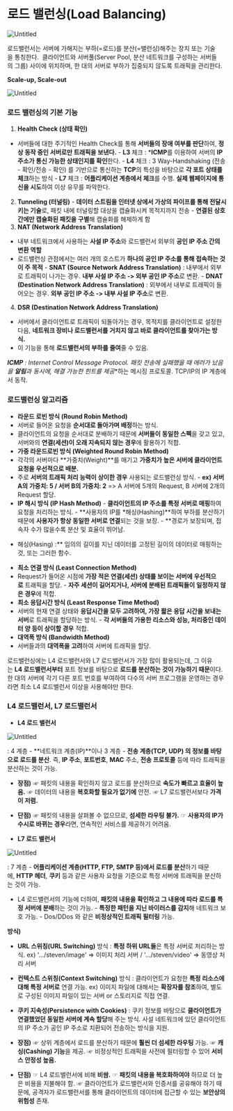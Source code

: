 # 로드 밸런싱(Load Balancing)

![Untitled](https://s3.us-west-2.amazonaws.com/secure.notion-static.com/7c00769a-9d65-484b-96da-ecc60571cb69/Untitled.jpeg?X-Amz-Algorithm=AWS4-HMAC-SHA256&X-Amz-Content-Sha256=UNSIGNED-PAYLOAD&X-Amz-Credential=AKIAT73L2G45EIPT3X45%2F20220715%2Fus-west-2%2Fs3%2Faws4_request&X-Amz-Date=20220715T112809Z&X-Amz-Expires=86400&X-Amz-Signature=782c2c4d9085630e1545adbb6109b35f02650a6b7bf46a5a459d7dace16daf7a&X-Amz-SignedHeaders=host&response-content-disposition=filename%20%3D%22Untitled.jpeg%22&x-id=GetObject)

로드밸런서는 서버에 가해지는 부하(=로드)를 분산(=밸런싱)해주는 장치 또는 기술을 통칭한다.  클라이언트와 서버풀(Server Pool, 분산 네트워크를 구성하는 서버들의 그룹) 사이에 위치하며, 한 대의 서버로 부하가 집중되지 않도록 트래픽을 관리한다.

**Scale-up, Scale-out**

![Untitled](https://s3.us-west-2.amazonaws.com/secure.notion-static.com/c0123f01-e5e9-4c9c-ba78-21f4d1e9e700/Untitled.jpeg?X-Amz-Algorithm=AWS4-HMAC-SHA256&X-Amz-Content-Sha256=UNSIGNED-PAYLOAD&X-Amz-Credential=AKIAT73L2G45EIPT3X45%2F20220715%2Fus-west-2%2Fs3%2Faws4_request&X-Amz-Date=20220715T112830Z&X-Amz-Expires=86400&X-Amz-Signature=a09491f5a97808c7e7833133aa2e0679343444f1b92ebddb7a0c0b02d427ff93&X-Amz-SignedHeaders=host&response-content-disposition=filename%20%3D%22Untitled.jpeg%22&x-id=GetObject)

### **로드 밸런싱의 기본 기능**

1. **Health Check (상태 확인)**
- 서버들에 대한 주기적인 Health Check를 통해 **서버들의 장애 여부를 판단**하여, **정상 동작 중인 서버로만 트래픽을 보낸다.**
- **L3** 체크 : ***ICMP**를 이용하여 서버의 **IP 주소가 통신 가능한 상태인지를 확인**한다.
- **L4** 체크 : 3 Way-Handshaking (전송 - 확인/전송 - 확인) 를 기반으로 통신하는 **TCP**의 특성을 바탕으로 **각 포트 상태를 체크**하는 방식
- **L7** 체크 : **어플리케이션 계층에서 체크**를 수행. **실제 웹페이지에 통신을 시도**하여 이상 유무를 파악한다.
2. **Tunneling (터널링)**
- **데이터 스트림을 인터넷 상에서 가상의 파이프를 통해 전달시키는 기술**로, 패킷 내에 터널링할 대상을 캡슐화시켜 목적지까지 전송
- **연결된 상호 간에만 캡슐화된 패킷을 구별**해 캡슐화를 해제하게 함
3. **NAT (Network Address Translation)**
- 내부 네트워크에서 사용하는 **사설 IP 주소**와 로드밸런서 외부의 **공인 IP 주소 간의 변환 역할**
- 로드밸런싱 관점에서는 여러 개의 호스트가 **하나의 공인 IP 주소를 통해 접속하는 것이 주 목적**
- **SNAT (Source Network Address Translation)** : 내부에서 외부로 트래픽이 나가는 경우. **내부 사설 IP 주소 -> 외부 공인 IP 주소**로 변환.
- **DNAT (Destination Network Address Translation)** : 외부에서 내부로 트래픽이 들어오는 경우. **외부 공인 IP 주소 -> 내부 사설 IP 주소**로 변환.
4. **DSR (Destination Network Address Translation)**
- 서버에서 클라이언트로 트래픽이 되돌아가는 경우, 목적지를 클라이언트로 설정한 다음, **네트워크 장비나 로드밸런서를 거치지 않고 바로 클라이언트를 찾아가는 방식.** 
- 이 기능을 통해 **로드밸런서의 부하를 줄여**줄 수 있음.

***ICMP** : Internet Control Message Protocol. 패킷 전송에 실패했을 때 에러가 났음을 **알림**과 동시에, 해결 가능한 힌**트를 제공**하는 메시징 프로토콜. TCP/IP의 IP 계층에서 동작.

### **로드밸런싱 알고리즘**

- **라운드 로빈 방식 (Round Robin Method)**
- 서버로 들어온 요청을 **순서대로 돌아가며 배정**하는 방식. 
- 클라이언트의 요청을 순서대로 분배하기 때문에 **서버들이 동일한 스펙**을 갖고 있고, 서버와의 **연결(세션)이 오래 지속되지 않는 경우**에 활용하기 적합.
- **가중 라운드로빈 방식 (Weighted Round Robin Method)**
- 각각의 서버마다 **가중치(Weight)**를 매기고 **가중치가 높은 서버에 클라이언트 요청을 우선적으로 배분.**
- 주로 **서버의 트래픽 처리 능력이 상이한 경우** 사용되는 로드밸런싱 방식.
- **ex) 서버 A의 가중치: 5 / 서버 B의 가중치: 2** => A 서버에 5개의 Request, B 서버에 2개의 Request 할당.
- **IP 해시 방식 (IP Hash Method)**
- **클라이언트의 IP 주소를 특정 서버로 매핑**하여 요청을 처리하는 방식.
- **사용자의 IP를 *해싱(Hashing)**하여 부하를 분산하기 때문에 **사용자가 항상 동일한 서버로 연결**되는 것을 보장.
- **경로가 보장되며, 접속자 수가 많을수록 분산 및 효율이 뛰어남.
* 해싱(Hasing) :** 임의의 길이를 지닌 데이터를 고정된 길이의 데이터로 매핑하는 것, 또는 그러한 함수.
- **최소 연결 방식 (Least Connection Method)**
- Request가 들어온 시점에 **가장 적은 연결(세션) 상태를 보이는 서버에 우선적으로** 트래픽을 할당.
- **자주 세션이 길어지거나, 서버에 분배된 트래픽들이 일정하지 않은 경우**에 적합.
- **최소 응답시간 방식 (Least Response Time Method)**
- 서버의 현재 연결 상태와 **응답시간을 모두 고려하여, 가장 짧은 응답 시간을 보내는 서버**로 트래픽을 할당하는 방식.
- **각 서버들의 가용한 리소스와 성능, 처리중인 데이터 양 등이 상이할 경우** 적합.
- **대역폭 방식 (Bandwidth Method)**
- 서버들과의 **대역폭을 고려**하여 서버에 트래픽을 할당.

로드밸런싱에는 L4 로드밸런서와 L7 로드밸런서가 가장 많이 활용되는데, 그 이유는 **L4 로드밸런서부터** 포트 정보를 바탕으로 **로드를 분산하는 것이 가능하기 때문**이다. 한 대의 서버에 각기 다른 포트 번호를 부여하여 다수의 서버 프로그램을 운영하는 경우라면 최소 L4 로드밸런서 이상을 사용해야만 한다.

### **L4 로드밸런서, L7 로드밸런서**

- **L4 로드 밸런서**

![Untitled](https://s3.us-west-2.amazonaws.com/secure.notion-static.com/06fc1a9f-5e65-4f05-a6c3-3ca6eb2c628a/Untitled.png?X-Amz-Algorithm=AWS4-HMAC-SHA256&X-Amz-Content-Sha256=UNSIGNED-PAYLOAD&X-Amz-Credential=AKIAT73L2G45EIPT3X45%2F20220715%2Fus-west-2%2Fs3%2Faws4_request&X-Amz-Date=20220715T112851Z&X-Amz-Expires=86400&X-Amz-Signature=8b314e00813c7c5723706e38c2667caa5ec6c0b1995533696415380dfe1eba2b&X-Amz-SignedHeaders=host&response-content-disposition=filename%20%3D%22Untitled.png%22&x-id=GetObject)

: 4 계층 - **네트워크 계층(IP)**이나 3 계층 - **전송 계층(TCP, UDP) 의 정보를 바탕으로 로드를 분산**. 즉, **IP 주소**, **포트번호**, **MAC** 주소, **전송 프로토콜** 등에 따라 트래픽을 분산하는 것이 가능.

- **장점)**
☞ 패킷의 내용을 확인하지 않고 로드를 분산하므로 **속도가 빠르고 효율이 높음.**
☞ 데이터의 내용을 **복호화할 필요가 없기에** 안전.
☞ L7 로드밸런서보다 **가격이 저렴.**
- **단점)**
☞ 패킷의 내용을 살펴볼 수 없으므로, **섬세한 라우팅 불가.**
☞ **사용자의 IP가 수시로 바뀌는 경우**라면, 연속적인 서비스를 제공하기 어려움.

- **L7 로드 밸런서**

![Untitled](https://s3.us-west-2.amazonaws.com/secure.notion-static.com/5d395f8f-7e55-424e-a4ba-1ec22effba0b/Untitled.png?X-Amz-Algorithm=AWS4-HMAC-SHA256&X-Amz-Content-Sha256=UNSIGNED-PAYLOAD&X-Amz-Credential=AKIAT73L2G45EIPT3X45%2F20220715%2Fus-west-2%2Fs3%2Faws4_request&X-Amz-Date=20220715T112917Z&X-Amz-Expires=86400&X-Amz-Signature=5e95b988d931bfc9a9fda9de991d0b9cb9c579b6e68775d75b7987afaf46f0fb&X-Amz-SignedHeaders=host&response-content-disposition=filename%20%3D%22Untitled.png%22&x-id=GetObject)

: 7 계층 - **어플리케이션 계층(HTTP, FTP, SMTP 등)에서 로드를 분산**하기 때문에, **HTTP 헤더**, **쿠키** 등과 같은 사용자 요청을 기준으로 특정 서버에 트래픽을 분산하는 것이 가능.

- L4 로드밸런서의 기능에 더하여, **패킷의 내용을 확인하고 그 내용에 따라 로드를 특정 서버에 분배**하는 것이 가능.
- **특정한 패턴을 지닌 바이러스를 감지**해 네트워크 보호 가능.
- Dos/DDos 와 같은 **비정상적인 트래픽 필터링** 가능.

**방식)**

- **URL 스위칭(URL Switching)** 방식 : **특정 하위 URL들**은 특정 서버로 처리하는 방식. ex) '.../steven/image' => 이미지 처리 서버 / '.../steven/video' => 동영상 처리 서버
- **컨텍스트 스위칭(Context Switching)** 방식 : 클라이언트가 요청한 **특정 리소스에 대해 특정 서버로** 연결 가능.
ex) 이미지 파일에 대해서는 **확장자를 참조**하여, 별도로 구성된 이미지 파일이 있는 서버 or 스토리지로 직접 연결.
- **쿠키 지속성(Persistence with Cookies)** : 쿠키 정보를 바탕으로 **클라이언트가 연결했었던 동일한 서버에 계속 할당**해 주는 방식. 사설 네트워크에 있던 클라이언트의 IP 주소가 공인 IP 주소로 치환되어 전송하는 방식을 지원.

- **장점)**
☞ 상위 계층에서 로드를 분산하기 때문에 **훨씬 더 섬세한 라우팅** 가능.
☞ **캐싱(Cashing) 기능**을 제공.
☞ 비정상적인 트래픽을 사전에 필터링할 수 있어 **서비스 안정성 높음.**

- **단점)**
☞ L4 로드밸런서에 비해 **비쌈.**
☞ **패킷의 내용을 복호화하여야** 하므로 더 높은 비용을 지불해야 함.
☞ 클라이언트가 로드밸런서와 인증서를 공유해야 하기 때문에, 공격자가 로드밸런서를 통해 클라이언트의 데이터에 접근할 수 있는 **보안상의 위험성** 존재.